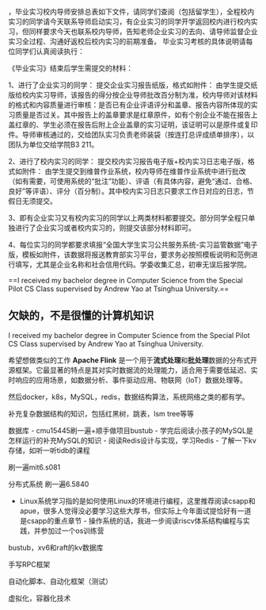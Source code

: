 
，毕业实习校内导师安排总表如下文件，请同学们查阅（包括留学生），全程校内实习的同学请今天联系导师启动实习，有企业实习的同学开学返回校内进行校内实习，但同样要求今天也联系校内导师，告知老师企业实习的去向、请导师监督企业实习全过程、沟通好返校后校内实习的前期准备。
       毕业实习考核的具体说明请每位同学们认真阅读执行：

《毕业实习》结束后学生需提交的材料：

1、进行了企业实习的同学：
提交企业实习报告纸版，格式如附件：
由学生提交纸版给校内实习导师，该报告的得分按企业导师批改百分制为准，校内导师对该材料的格式和内容质量进行审核：是否已有企业评语评分和盖章、报告内容所体现的实习质量是否过关。其中报告上的盖章要求是红章原件，如有个别企业不能在报告上盖红章的、学生必须在报告后附上企业盖章的实习证明，该证明可以是原件或复印件。导师审核通过的，交给团队实习负责老师装袋（按连打总评成绩单排序），以团队为单位交给学院B3 211。

2、进行了校内实习的同学：
提交校内实习报告电子版+校内实习日志电子版，格式如附件：
由学生提交到维普作业系统，校内导师在维普作业系统中进行批改（如有需要，可使用系统的“批注”功能）、评语（有具体内容，避免“通过、合格、良好”等评语）、评分（百分制）。其中校内实习日志只要求工作日对应的日志，节假日无须提交。

3、即有企业实习又有校内实习的同学以上两类材料都要提交。部分同学全程只单独进行了企业实习或者校内实习的，则提交该部分材料即可。

4、每位实习的同学都要求填报“全国大学生实习公共服务系统-实习监管数据”电子版，模板如附件，该数据将报送教育部实习平台，要求务必按照模板说明和范例进行填写，尤其是企业名称和社会信用代码。学委收集汇总，初审无误后报学院。


==I received my bachelor degree in Computer Science from the Special Pilot CS Class supervised by Andrew Yao at Tsinghua University.==

## 欠缺的，不是很懂的计算机知识
I received my bachelor degree in Computer Science from the Special Pilot CS Class supervised by Andrew Yao at Tsinghua University.

希望想做类似的工作
**Apache Flink** 是一个用于**流式处理**和**批处理**数据的分布式开源框架。它最显著的特点是其对实时数据流的处理能力，适合用于需要低延迟、实时响应的应用场景，如数据分析、事件驱动应用、物联网（IoT）数据处理等。


然后docker，k8s，MySQL，redis，数据结构算法，系统网络之类的都有学。


补充复杂数据结构的知识，包括红黑树，跳表，lsm tree等等


数据库 - cmu15445刷一遍+顺手做项目bustub - 学完后阅读小孩子的MySQL是怎样运行的补充MySQL的知识 - 阅读Redis设计与实现，学习Redis - 了解一下kv存储，如听一听tidb的课程


刷一遍mit6.s081

分布式系统
刷一遍6.5840


- Linux系统学习指的是如何使用Linux的环境进行编程，这里推荐阅读csapp和apue，很多人觉得没必要学习这些大厚书，但实际上今年面试提恰好有一道是csapp的重点章节 - 操作系统的话，我进一步阅读riscv体系结构编程与实践，并参加过一个os训练营

bustub，xv6和raft的kv数据库


手写RPC框架


自动化脚本、自动化框架（测试）

虚拟化，容器化技术